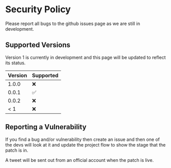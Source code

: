 # Security Policy

Please report all bugs to the github issues page as we are still in development.

## Supported Versions

Version 1 is currently in development and this page will be updated to reflect its status.

| Version | Supported          |
| ------- |--------------------|
| 1.0.0   | :x:                |
| 0.0.1   | :white_check_mark: |
| 0.0.2   | :x:                |
| < 1     | :x:                |

## Reporting a Vulnerability

If you find a bug and/or vulnerability then create an issue and then one of the devs 
will look at it and update the project flow to show the stage that the patch is in.

A tweet will be sent out from an official account when the patch is live.
